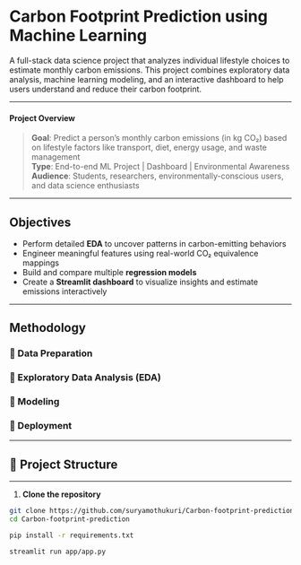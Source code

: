 # Carbon Footprint Prediction using Machine Learning

A full-stack data science project that analyzes individual lifestyle choices to estimate monthly carbon emissions. This project combines exploratory data analysis, machine learning modeling, and an interactive dashboard to help users understand and reduce their carbon footprint.

---

#### Project Overview

> **Goal**: Predict a person’s monthly carbon emissions (in kg CO₂) based on lifestyle factors like transport, diet, energy usage, and waste management  
> **Type**: End-to-end ML Project | Dashboard | Environmental Awareness  
> **Audience**: Students, researchers, environmentally-conscious users, and data science enthusiasts

---

## Objectives

- Perform detailed **EDA** to uncover patterns in carbon-emitting behaviors
- Engineer meaningful features using real-world CO₂ equivalence mappings
- Build and compare multiple **regression models**
- Create a **Streamlit dashboard** to visualize insights and estimate emissions interactively

---

## Methodology

### 🔹 Data Preparation
### 🔹 Exploratory Data Analysis (EDA)
### 🔹 Modeling
### 🔹 Deployment
---

## 📁 Project Structure

---

1. **Clone the repository**
```bash
git clone https://github.com/suryamothukuri/Carbon-footprint-prediction.git
cd Carbon-footprint-prediction

pip install -r requirements.txt

streamlit run app/app.py
